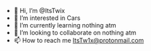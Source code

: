 - 👋 Hi, I’m @ItsTwix
- 👀 I’m interested in Cars
- 🌱 I’m currently learning nothing atm
- 💞️ I’m looking to collaborate on nothing atm
- 📫 How to reach me ItsTw1x@protonmail.com
